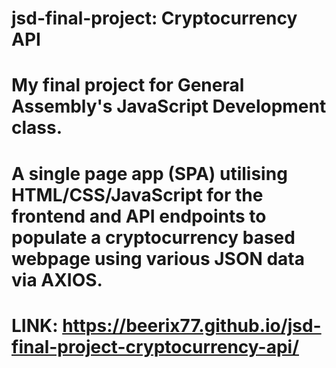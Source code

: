 # jsd-final-project: Cryptocurrency API
# My final project for General Assembly's JavaScript Development class. 
# A single page app (SPA) utilising HTML/CSS/JavaScript for the frontend and API endpoints to populate a cryptocurrency based webpage using various JSON data via AXIOS.

# LINK: https://beerix77.github.io/jsd-final-project-cryptocurrency-api/

